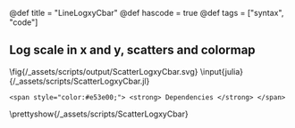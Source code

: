 @def title = "LineLogxyCbar"
@def hascode = true
@def tags = ["syntax", "code"]

## Log scale in x and y, scatters and colormap
\fig{/_assets/scripts/output/ScatterLogxyCbar.svg}
\input{julia}{/_assets/scripts/ScatterLogxyCbar.jl}
~~~
<span style="color:#e53e00;"> <strong> Dependencies </strong> </span>
~~~
\prettyshow{/_assets/scripts/ScatterLogxyCbar}
